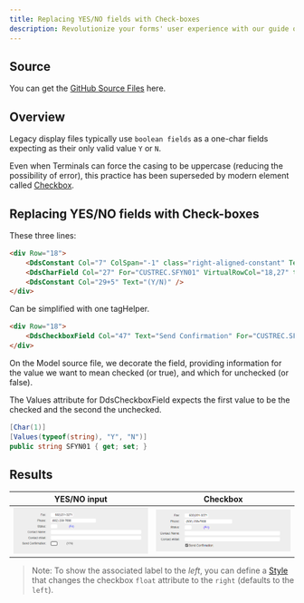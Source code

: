 ```yaml
---
title: Replacing YES/NO fields with Check-boxes
description: Revolutionize your forms' user experience with our guide on Replacing YES/NO fields with Check-boxes. This resource offers a deep dive into the benefits of using checkboxes over traditional YES/NO fields, providing a more intuitive and efficient way for users to interact with your forms. Learn how to implement this change in your applications or websites, including best practices for design and accessibility. Ideal for web developers, UI/UX designers, and anyone looking to improve their digital interfaces.
---
```

## Source

You can get the [GitHub Source Files](https://github.com/asnaqsys-examples/sunfarm-ui-enhancements) here.

## Overview

Legacy display files typically use `boolean fields` as a one-char fields expecting as their only valid value `Y` or `N`.

Even when Terminals can force the casing to be uppercase (reducing the possibility of error), this practice has been superseded by modern element called [Checkbox](https://developer.mozilla.org/en-US/docs/Web/HTML/Element/Input/checkbox).

## Replacing YES/NO fields with Check-boxes

These three lines:
```html
<div Row="18">
    <DdsConstant Col="7" ColSpan="-1" class="right-aligned-constant" Text="Send Confirmation:" />
    <DdsCharField Col="27" For="CUSTREC.SFYN01" VirtualRowCol="18,27" tabIndex=@pageTabIndex++ />
    <DdsConstant Col="29+5" Text="(Y/N)" />
</div>
```

Can be simplified with one tagHelper.
```html
<div Row="18">
    <DdsCheckboxField Col="47" Text="Send Confirmation" For="CUSTREC.SFYN01" VirtualRowCol="18,27" tabIndex=@pageTabIndex++ />
</div>
```

On the Model source file, we decorate the field, providing information for the value we want to mean checked (or true), and which for unchecked (or false).

The Values attribute for DdsCheckboxField expects the first value to be the checked and the second the unchecked.

```cs
[Char(1)]
[Values(typeof(string), "Y", "N")]
public string SFYN01 { get; set; }
```


## Results

| YES/NO input | Checkbox |
| :-: | :-: |
| ![YES/NO input](./images/replace-yes-no-with-checkbox-before.png) | ![Checkbox](./images/replace-yes-no-with-checkbox-after.png) |

>Note: To show the associated label to the *left*, you can define a [Style](https://developer.mozilla.org/en-US/docs/Web/CSS) that changes the checkbox `float` attribute to the `right` (defaults to the `left`).
